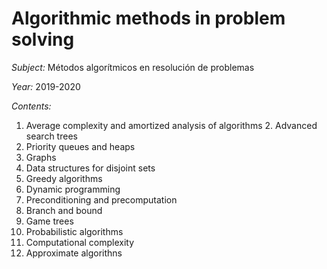 # Algorithmic methods in problem solving
*Subject:* Métodos algorítmicos en resolución de problemas

*Year:* 2019-2020

*Contents:*
1. Average complexity and amortized analysis of algorithms 2. Advanced search trees
2. Priority queues and heaps
3. Graphs
4. Data structures for disjoint sets
5. Greedy algorithms
6. Dynamic programming
7. Preconditioning and precomputation 
8. Branch and bound
9. Game trees
10. Probabilistic algorithms
11. Computational complexity
12. Approximate algorithns

